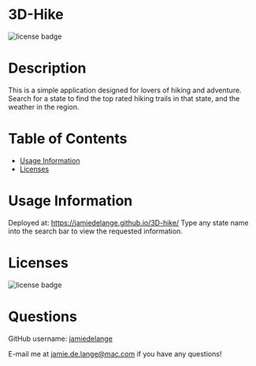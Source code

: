 # 3D-Hike

  ![license badge](https://img.shields.io/badge/license-MIT-blue)

  # Description

  This is a simple application designed for lovers of hiking and adventure. Search for a state to find the top rated hiking trails in that state, and the weather in the region.

  # Table of Contents
  * [Usage Information](#usage-information)
  * [Licenses](#licenses)

  # Usage Information
  Deployed at: https://jamiedelange.github.io/3D-hike/ Type any state name into the search bar to view the requested information.

  # Licenses
  ![license badge](https://img.shields.io/badge/license-MIT-blue)

  # Questions
  GitHub username: [jamiedelange](https://github.com/jamiedelange)

  E-mail me at jamie.de.lange@mac.com if you have any questions!
